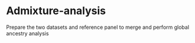 # Admixture-analysis
Prepare the two datasets and reference panel to merge and perform global ancestry analysis
